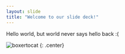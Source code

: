 ```yaml
---
layout: slide
title: "Welcome to our slide deck!"
---
```


Hello world, but world never says hello back :(


![boxertocat](https://octodex.github.com/images/boxertocat_octodex.jpg)
{: .center}
